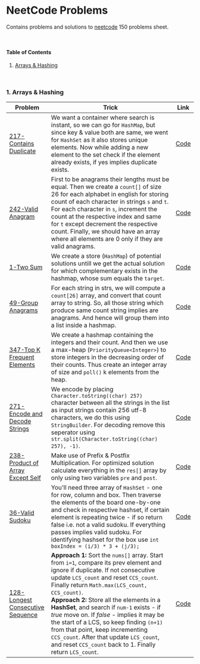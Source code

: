 # NeetCode Problems

Contains problems and solutions to [neetcode](https://neetcode.io/) 150 problems sheet.

<br>

#### Table of Contents

1. [Arrays & Hashing](#1-arrays--hashing)

<br>

### 1. Arrays & Hashing

|Problem|Trick|Link|
|-|-|-|
|[217-Contains Duplicate](https://leetcode.com/problems/contains-duplicate)|We want a container where search is instant, so we can go for `HashMap`, but since key & value both are same, we went for `HashSet` as it also stores unique elements. Now while adding a new element to the set check if the element already exists, if yes implies duplicate exists.|[Code](01_Arrays_and_Hashing/C01_217_Contains_Duplicate.java)|
|[242-Valid Anagram](https://leetcode.com/problems/valid-anagram)|First to be anagrams their lengths must be equal. Then we create a `count[]` of size 26 for each alphabet in english for storing count of each character in strings `s` and `t`. For each character in `s`, increment the count at the respective index and same for `t` except decrement the respective count. Finally, we should have an array where all elements are 0 only if they are valid anagrams.|[Code](01_Arrays_and_Hashing/C02_242_Valid_Anagram.java)|
|[1-Two Sum](https://leetcode.com/problems/two-sum)|We create a store (`HashMap`) of potential solutions untill we get the actual solution for which complementary exists in the hashmap, whose sum equals the `target`.|[Code](01_Arrays_and_Hashing/C03_1_Two_Sum.java)|
|[49-Group Anagrams](https://leetcode.com/problems/group-anagrams/)|For each string in strs, we will compute a `count[26]` array, and convert that count array to string. So, all those string which produce same count string implies are anagrams. And hence will group them into a list inside a hashmap.|[Code](01_Arrays_and_Hashing/C04_49_Group_Anagrams.java)|
|[347-Top K Frequent Elements](https://leetcode.com/problems/top-k-frequent-elements/)|We create a hashmap containing the integers and their count. And then we use a max-heap (`PriorityQueue<Integer>`) to store integers in the decreasing order of their counts. Thus create an integer array of size and `poll()` k elements from the heap.|[Code](01_Arrays_and_Hashing/C05_347_Top_K_Frequent_Elements.java)|
|[271-Encode and Decode Strings](#)|We encode by placing `Character.toString((char) 257)` character between all the strings in the list as input strings contain 256 utf-8 characters, we do this using `StringBuilder`. For decoding remove this seperator using `str.split(Character.toString((char) 257), -1)`.|[Code](01_Arrays_and_Hashing/C06_271_Encode_and_Decode_Strings.java)|
|[238-Product of Array Except Self](https://leetcode.com/problems/product-of-array-except-self)|Make use of Prefix & Postfix Multiplication. For optimized solution calculate everything in the `res[]` array by only using two variables `pre` and `post`.|[Code](01_Arrays_and_Hashing/C07_238_Product_of_Array_Except_Self.java)|
|[36-Valid Sudoku](https://leetcode.com/problems/valid-sudoku/)|You'll need three array of `HashSet` - one for row, column and box. Then traverse the elements of the board one-by-one and check in respective hashset, if certain element is repeating twice - if so return false i.e. not a valid sudoku. If everything passes implies valid sudoku. For identifying hashset for the box use `int boxIndex = (i/3) * 3 + (j/3);`|[Code](01_Arrays_and_Hashing/C08_36_Valid_Sudoku.java)|
|[128-Longest Consecutive Sequence](https://leetcode.com/problems/longest-consecutive-sequence/)|**Approach 1:** Sort the `nums[]` array. Start from `i=1`, compare its prev element and ignore if duplicate. If not consecutive update `LCS_count` and reset `CCS_count`. Finally return `Math.max(LCS_count, CCS_count)`.<br>**Approach 2:** Store all the elements in a **HashSet**, and search if `num-1` exists - if *true* move on. If *false* - implies it may be the start of a LCS, so keep finding `(n+1)` from that point, keep incrementing `CCS_count`. After that update `LCS_count`, and reset `CCS_count` back to 1. Finally return `LCS_count`.|[Code](01_Arrays_and_Hashing/C09_128_Longest_Consecutive_Sequence.java)|